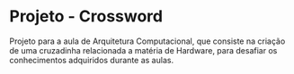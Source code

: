 <h1>Projeto - Crossword</h1>
<p>Projeto para a aula de Arquitetura Computacional, que consiste na criação de uma cruzadinha relacionada a matéria de Hardware, para desafiar os conhecimentos adquiridos durante as aulas.</p>
